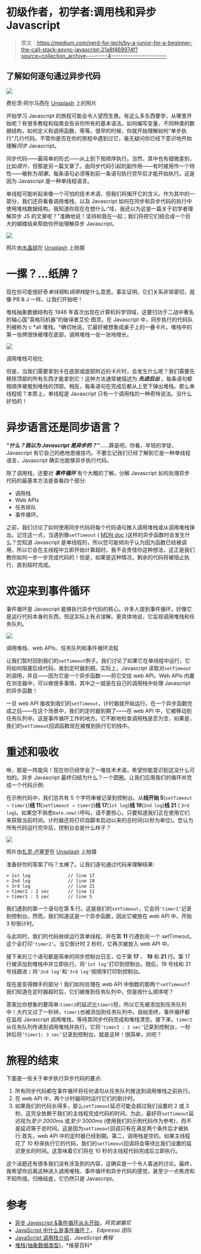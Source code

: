 # 初级作者，初学者:调用栈和异步 Javascript

> 原文：<https://medium.com/nerd-for-tech/by-a-junior-for-a-beginner-the-call-stack-async-javascript-21a8f469974f?source=collection_archive---------4----------------------->

## 了解如何逐句通过异步代码

![](img/9bfd066e5f14cdfbfce94dc6812cff80.png)

费伦茨·阿尔马西在 [Unsplash](https://unsplash.com/s/photos/javascript?utm_source=unsplash&utm_medium=referral&utm_content=creditCopyText) 上的照片

开始学习 Javascript 的旅程可能会令人望而生畏。有这么多东西要学，从哪里开始呢？有很多教程和指南会告诉你所有的基本语法。如何编写变量，不同种类的数据结构，如何定义和调用函数，等等。很早的时候，你就开始理解如何“单步执行”几行代码。不管你是否在你的旅程中遇到过它，毫无疑问你已经下意识地开始理解*同步* Javascript。

同步代码——最简单的形式——从上到下按顺序执行。当然，其中也有细微差别，比如*提升*，但那是另一篇文章了。由同步代码引起的副作用——有时被用作一个特性——被称为*阻塞*。每条语句必须等到前一条语句执行完毕后才能开始执行。这是因为 Javascript 是一种单线程语言。

单线程可能听起来像一个可怕的技术术语，但我们将揭开它的含义。作为其中的一部分，我们还将看看调用堆栈，以及 Javascript 如何在同步和异步代码的执行中使用堆栈数据结构。我知道你现在在想什么:“哇，我还以为这是一篇关于初学者理解异步 JS 的文章呢？”准确地说！坚持和我在一起；我们将把它们结合成一个巨大的蝴蝶结来帮助你开始理解异步 Javascript。

![](img/df7fbd5acb5f4e1b94ddd49254c2563e.png)

照片由[水晶球](https://unsplash.com/@cberdion?utm_source=unsplash&utm_medium=referral&utm_content=creditCopyText)在 [Unsplash](https://unsplash.com/s/photos/deck-of-cards?utm_source=unsplash&utm_medium=referral&utm_content=creditCopyText) 上拍摄

# 一摞？…纸牌？

现在你可能很好奇*单线程*和*调用栈*是什么意思。事实证明，它们关系非常密切，就像 PB & J 一样。让我们开始吧！

堆栈抽象数据结构在 1946 年首次出现在计算机科学领域，这要归功于二战中著名的轴心国“英格玛机器”的破译者艾伦·图灵。在 Javascript 中，同步执行的代码队列被称为 c *all 堆栈。*确切地说，它最好被想象成桌子上的一叠卡片。堆栈中的第一张牌很快被埋在底部，调用堆栈一张一张地增长。

![](img/4f7f854bfbeedc1c32f8c2e0a4b4fc3d.png)

调用堆栈可视化

但是，当我们需要拿到卡在底部或底部附近的卡片时，会发生什么呢？我们需要先移除顶部的所有东西才能拿到它！这种方法通常被描述为 ***先进后出*** 。每条语句都按顺序被推到堆栈的顶部。相反，每条语句在完成后都从上至下弹出堆栈。那么单线程呢？本质上，单线程是 Javascript 只有一个调用栈的一种奇特说法。没什么好怕的！

# 异步语言还是同步语言？

***“什么？我以为 Javascript 是异步的？”***……算是吧。你看，年轻的学徒，Javascript 有它自己的绝地思维技巧。不要忘记我们已经了解到它是一种单线程语言，Javascript 确实也能够异步执行代码。

除了调用栈，还要对 ***事件循环*** 有个大概的了解。分解 Javascript 如何处理异步代码的最基本方法是查看四个部分:

*   调用栈
*   Web APIs
*   任务排队
*   事件循环。

之前，我们讨论了如何使用同步代码将每个代码语句推入调用堆栈或从调用堆栈弹出。记住这一点，当遇到像`setTimeout` ( [MDN doc](https://developer.mozilla.org/en-US/docs/Web/API/WindowOrWorkerGlobalScope/setTimeout) )这样的异步函数时会发生什么？您知道 Javascript 是单线程的，所以您可能倾向于认为因为函数已经被调用，所以它会在主线程中立即开始计算超时。我不会责怪你这种想法，这正是我们教你如何一步一步完成代码的！但是，如果是这种情况，剩余的代码将被阻止执行，直到超时完成。

# 欢迎来到事件循环

事件循环是 Javascript 能够执行异步代码的核心。许多人提到事件循环，好像它是运行代码本身的东西，但这实际上有点误解。更具体地说，它监视调用堆栈和任务队列。

![](img/9619e23aa442e833ae8b6bddc7363a28.png)

调用堆栈、web APIs、任务队列和事件循环流程

让我们暂时回到我们的`setTimeout`例子。我们讨论了如果它在单线程中运行，它将如何阻塞后续代码，直到定时器到期。实际上，Javascript 读取对`setTimeout`的调用，并且——因为它是一个异步函数——将它交给 web API。Web APIs 内置在浏览器中，可以做很多事情，其中之一就是在自己的调用栈中处理 Javascript 的异步函数！

一旦 web API 接收到我们的`setTimeout`，计时器就开始运行。在一个异步函数完成之后——在这个场景中，我们的定时器到期了——在 web API 中，它被移动到任务队列中。这是事件循环工作的地方。它不断地检查调用栈是否为空，如果是，我们的`setTimeout`回调函数现在被推到执行它的栈中。

# 重述和吸收

咻，那是一阵旋风！现在你已经学会了一堆技术术语，希望你能意识到这没什么可怕的。异步 Javascript 最终归结为什么？一个圆圈。让我们应用我们的循环并完成一个代码示例:

在示例代码中，我们总共有 5 个字符串被记录到控制台。从**线开始 5**(`setTimeout → timer1`)**线 11**(`setTimeout → timer2`)**线 17**(`1st log`)**线 19**(`2nd log`)**线 21** ( `3rd log`)。如果您不熟悉`Date.now()`呼叫，请不要担心，只要知道我们正在使用它们来获取当前时间。计时器还将打印自脚本启动以来的总时间(以秒为单位)。您认为所有代码运行完毕后，控制台会是什么样子？

![](img/f666b084d022ef10a65c1dc46ee5cff3.png)

照片由[扎克·卢塞罗](https://unsplash.com/@zlucerophoto?utm_source=medium&utm_medium=referral)在 [Unsplash](https://unsplash.com?utm_source=medium&utm_medium=referral) 上拍摄

准备好你的答案了吗？太棒了。让我们逐句通过代码来理解结果:

```
> 1st log              // line 17
> 2nd log              // line 19
> 3rd log              // line 21
> timer2 : 2 sec       // line 11
> timer1 : 3 sec       // line 5
```

我们遇到的第一个语句在第 **5** 行。这是我们的`setTimeout`，它会将`‘timer1’`记录到控制台。然而，我们知道这是一个异步函数，因此它被放在 web API 中，开始 3 秒倒计时。

与此同时，我们的代码继续运行其单线程，并在第 **11** 行遇到另一个 setTimeout。这个会打印`‘timer2’`。当它倒计时 2 秒时，它再次被放入 web API 中。

接下来的三个语句都是简单的同步控制台日志，位于第 **17** 、 **19** 和 **21** 行。第 17 行被添加到堆栈中并立即执行，将`‘1st log’`打印到控制台。随后，19 号线和 21 号线跟进；将`‘2nd log’`和`‘3rd log’`按顺序打印到控制台。

现在是变得棘手的部分！我们如何处理在 web API 中倒数的那两个`setTimeout`?我们知道在定时器超时后，它们被推到任务队列中，但是按什么顺序呢？

答案比你想象的要简单:`timer2`的延迟比`timer1`短，所以它先被添加到任务队列中！大约又过了一秒钟，`timer1`也被添加到任务队列中。自始至终，事件循环都在监视 Javascript 调用堆栈，等待其同步代码完成和堆栈清空。接下来，`timer2`从任务队列传递到调用堆栈并执行。它将`‘timer2 : 2 sec’`记录到控制台，一秒钟后将`‘timer1: 3 sec’`记录到控制台。就是这样！很简单，对吧？

# 旅程的结束

下面是一些关于单步执行异步代码的要点:

1.  所有同步代码都在事件循环将任何语句从任务队列推送到调用堆栈之前执行。
2.  在 web API 中，两个计时器同时运行它们的倒计时。
3.  如果我们的代码长得多，那么`setTimeout`延迟可能会超过我们设置的 2 或 3 秒。这完全依赖于我们的主线程完成代码的时间。为此，最好将`setTimeout`延迟视为*至少 2000ms* 或*至少 3000ms* (使用我们的示例代码作为参考)，而不是延迟等于总时间。这是因为`setTimeout`回调只有在满足两个条件后才被执行:首先，web API 中的定时器已经到期。第二，调用栈是空的。如果主线程花了 10 秒来执行它的代码，我们的`setTimeout`回调将会等待比我们设置的延迟更长的时间。这意味着它们将在 10 秒的主线程代码完成后立即执行。

这个话题还有很多我们没有涉及到的内容，这确实是一个令人着迷的讨论。最终，我希望你远离这种进入调用堆栈、事件循环和异步代码的感觉，甚至少一点焦虑和不知所措。归根结底，它仍然只是 Javascript。

# 参考

*   [异步 Javascript &事件循环从头开始](https://www.youtube.com/watch?v=8zKuNo4ay8E)，*阿克谢塞尼*
*   [JavaScript 中什么是事件循环？](https://www.educative.io/edpresso/what-is-an-event-loop-in-javascript)， *Edpresso 团队*
*   [JavaScript 调用栈介绍](https://www.javascripttutorial.net/javascript-call-stack/)，*JavaScript 教程*
*   [堆栈(抽象数据类型)](https://en.wikipedia.org/wiki/Stack_(abstract_data_type)#History)，*维基百科*